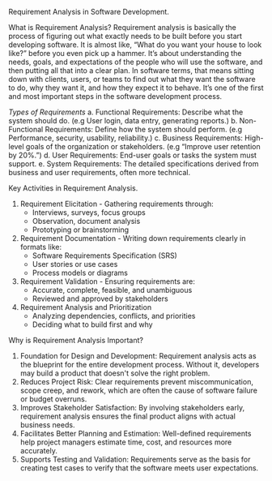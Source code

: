 Requirement Analysis in Software Development.

What is Requirement Analysis?
Requirement analysis is basically the process of figuring out what exactly needs to be built before you start developing software. It is almost like, “What do you want your house to look like?” before you even pick up a hammer. It’s about understanding the needs, goals, and expectations of the people who will use the software, and then putting all that into a clear plan. In software terms, that means sitting down with clients, users, or teams to find out what they want the software to do, why they want it, and how they expect it to behave. It’s one of the first and most important steps in the software development process.

*Types of Requirements*
a. Functional Requirements: Describe what the system should do. (e.g User login, data entry, generating reports.)
b. Non-Functional Requirements: Define how the system should perform. (e.g Performance, security, usability, reliability.)
c. Business Requirements: High-level goals of the organization or stakeholders. (e.g “Improve user retention by 20%.”)
d. User Requirements: End-user goals or tasks the system must support.
e. System Requirements: The detailed specifications derived from business and user requirements, often more technical.

Key Activities in Requirement Analysis.
1. Requirement Elicitation - Gathering requirements through:
    * Interviews, surveys, focus groups
    * Observation, document analysis
    * Prototyping or brainstorming
2. Requirement Documentation - Writing down requirements clearly in formats like:
    * Software Requirements Specification (SRS)
    * User stories or use cases
    * Process models or diagrams
3. Requirement Validation - Ensuring requirements are:
    * Accurate, complete, feasible, and unambiguous
    * Reviewed and approved by stakeholders
4. Requirement Analysis and Prioritization
    * Analyzing dependencies, conflicts, and priorities
    * Deciding what to build first and why

Why is Requirement Analysis Important?
1. Foundation for Design and Development: Requirement analysis acts as the blueprint for the entire development process. Without it, developers may build a product that doesn't solve the right problem.
2. Reduces Project Risk: Clear requirements prevent miscommunication, scope creep, and rework, which are often the cause of software failure or budget overruns.
3. Improves Stakeholder Satisfaction: By involving stakeholders early, requirement analysis ensures the final product aligns with actual business needs.
4. Facilitates Better Planning and Estimation: Well-defined requirements help project managers estimate time, cost, and resources more accurately.
5. Supports Testing and Validation: Requirements serve as the basis for creating test cases to verify that the software meets user expectations.

